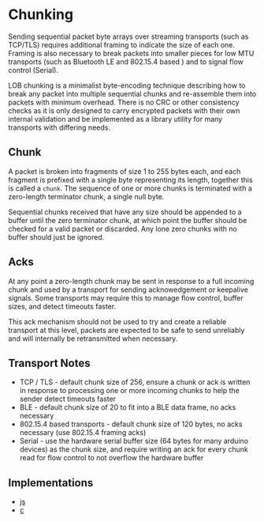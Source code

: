 Chunking
========

Sending sequential packet byte arrays over streaming transports (such as TCP/TLS) requires additional framing to indicate the size of each one. Framing is also necessary to break packets into smaller pieces for low MTU transports (such as Bluetooth LE and 802.15.4 based ) and to signal flow control (Serial).

LOB chunking is a minimalist byte-encoding technique describing how to break any packet into multiple sequential chunks and re-assemble them into packets with minimum overhead. There is no CRC or other consistency checks as it is only designed to carry encrypted packets with their own internal validation and be implemented as a library utility for many transports with differing needs.

## Chunk

A packet is broken into fragments of size 1 to 255 bytes each, and each fragment is prefixed with a single byte representing its length, together this is called a `chunk`. The sequence of one or more chunks is terminated with a zero-length terminator chunk, a single null byte.

Sequential chunks received that have any size should be appended to a buffer until the zero terminator chunk, at which point the buffer should be checked for a valid packet or discarded.  Any lone zero chunks with no buffer should just be ignored.

## Acks

At any point a zero-length chunk may be sent in response to a full incoming chunk and used by a transport for sending acknowedgement or keepalive signals.  Some transports may require this to manage flow control, buffer sizes, and detect timeouts faster.

This ack mechanism should not be used to try and create a reliable transport at this level, packets are expected to be safe to send unreliably and will internally be retransmitted when necessary.

## Transport Notes

* TCP / TLS - default chunk size of 256, ensure a chunk or ack is written in response to processing one or more incoming chunks to help the sender detect timeouts faster
* BLE - default chunk size of 20 to fit into a BLE data frame, no acks necessary
* 802.15.4 based transports - default chunk size of 120 bytes, no acks necessary (use 802.15.4 framing acks)
* Serial - use the hardware serial buffer size (64 bytes for many arduino devices) as the chunk size, and require writing an ack for every chunk read for flow control to not overflow the hardware buffer

## Implementations

* [js](https://github.com/telehash/lob-enc/blob/master/index.js#L101)
* [c](https://github.com/telehash/telehash-c/blob/master/src/lib/chunks.h)